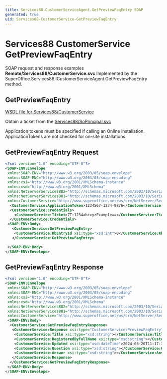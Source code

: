 ```yaml
---
title: Services88.CustomerServiceAgent.GetPreviewFaqEntry SOAP
generated: true
uid: Services88-CustomerService-GetPreviewFaqEntry
---
```


# Services88 CustomerService GetPreviewFaqEntry

SOAP request and response examples **Remote/Services88/CustomerService.svc**
Implemented by the <see cref="M:SuperOffice.Services88.ICustomerServiceAgent.GetPreviewFaqEntry">SuperOffice.Services88.ICustomerServiceAgent.GetPreviewFaqEntry</see> method.

## GetPreviewFaqEntry





[WSDL file for Services88/CustomerService](../Services88-CustomerService.md)

Obtain a ticket from the [Services88/SoPrincipal.svc](../SoPrincipal/index.md)

Application tokens must be specified if calling an Online installation. ApplicationTokens are not checked for on-site installations.

## GetPreviewFaqEntry Request

```xml
<?xml version="1.0" encoding="UTF-8"?>
<SOAP-ENV:Envelope
 xmlns:SOAP-ENV="http://www.w3.org/2003/05/soap-envelope"
 xmlns:SOAP-ENC="http://www.w3.org/2003/05/soap-encoding"
 xmlns:xsi="http://www.w3.org/2001/XMLSchema-instance"
 xmlns:xsd="http://www.w3.org/2001/XMLSchema"
 xmlns:NetServerServices882="http://schemas.microsoft.com/2003/10/Serialization/Arrays"
 xmlns:NetServerServices881="http://schemas.microsoft.com/2003/10/Serialization/"
 xmlns:CustomerService="http://www.superoffice.net/ws/crm/NetServer/Services88">
  <CustomerService:ApplicationToken>1234567-1234-9876</CustomerService:ApplicationToken>
  <CustomerService:Credentials>
    <CustomerService:Ticket>7T:1234abcxyzExample==</CustomerService:Ticket>
  </CustomerService:Credentials>
 <SOAP-ENV:Body>
   <CustomerService:GetPreviewFaqEntry>
    <CustomerService:KbEntryId xsi:type="xsd:int">0</CustomerService:KbEntryId>
   </CustomerService:GetPreviewFaqEntry>

 </SOAP-ENV:Body>
</SOAP-ENV:Envelope>

```


## GetPreviewFaqEntry Response

```xml
<?xml version="1.0" encoding="UTF-8"?>
<SOAP-ENV:Envelope
 xmlns:SOAP-ENV="http://www.w3.org/2003/05/soap-envelope"
 xmlns:SOAP-ENC="http://www.w3.org/2003/05/soap-encoding"
 xmlns:xsi="http://www.w3.org/2001/XMLSchema-instance"
 xmlns:xsd="http://www.w3.org/2001/XMLSchema"
 xmlns:NetServerServices882="http://schemas.microsoft.com/2003/10/Serialization/Arrays"
 xmlns:NetServerServices881="http://schemas.microsoft.com/2003/10/Serialization/"
 xmlns:CustomerService="http://www.superoffice.net/ws/crm/NetServer/Services88">
 <SOAP-ENV:Body>
  <CustomerService:GetPreviewFaqEntryResponse>
   <CustomerService:Response xsi:type="CustomerService:PreviewFaqEntry">
    <CustomerService:Title xsi:type="xsd:string"></CustomerService:Title>
    <CustomerService:RegisteredByFullName xsi:type="xsd:string"></CustomerService:RegisteredByFullName>
    <CustomerService:Updated xsi:type="xsd:dateTime">2024-03-20T11:17:38Z</CustomerService:Updated>
    <CustomerService:Question xsi:type="xsd:string"></CustomerService:Question>
    <CustomerService:Answer xsi:type="xsd:string"></CustomerService:Answer>
   </CustomerService:Response>
  </CustomerService:GetPreviewFaqEntryResponse>
 </SOAP-ENV:Body>
</SOAP-ENV:Envelope>

```


